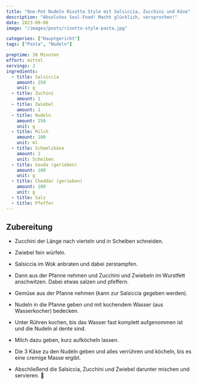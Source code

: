 ```yaml
---
title: "One-Pot Nudeln Risotto Style mit Salsiccia, Zucchini und Käse"
description: "Absolutes Soul-Food! Macht glücklich, versprochen!"
date: 2023-09-08
image: "/images/posts/risotto-style-pasta.jpg"

categories: ["Hauptgericht"]
tags: ["Pasta", "Nudeln"]

preptime: 30 Minuten
effort: mittel
servings: 2
ingredients:
  - title: Salsiccia
    amount: 250
    unit: g
  - title: Zuchini
    amount: 1
  - title: Zwiebel
    amount: 1
  - title: Nudeln
    amount: 250
    unit: g
  - title: Milch
    amount: 100
    unit: ml
  - title: Schmelzkäse
    amount: 2
    unit: Scheiben
  - title: Gouda (gerieben)
    amount: 100
    unit: g
  - title: Cheddar (gerieben)
    amount: 100
    unit: g
  - title: Salz
  - title: Pfeffer
---
```


## Zubereitung

- Zucchini der Länge nach vierteln und in Scheiben schneiden.

- Zwiebel fein würfeln.

- Salsiccia im Wok anbraten und dabei zerstampfen.

- Dann aus der Pfanne nehmen und Zucchini und Zwiebeln im Wurstfett anschwitzen. Dabei etwas salzen und pfeffern.

- Gemüse aus der Pfanne nehmen (kann zur Salsiccia gegeben werden).

- Nudeln in die Pfanne geben und mit kochendem Wasser (aus Wasserkocher) bedecken.

- Unter Rühren kochen, bis das Wasser fast komplett aufgenommen ist und die Nudeln al dente sind.

- Milch dazu geben, kurz aufköcheln lassen.

- Die 3 Käse zu den Nudeln geben und alles verrühren und köcheln, bis es eine cremige Masse ergibt.

- Abschließend die Salsiccia, Zucchini und Zwiebel darunter mischen und servieren. 🙂
